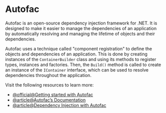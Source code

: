 # Autofac

Autofac is an open-source dependency injection framework for .NET. It is designed to make it easier to manage the dependencies of an application by automatically resolving and managing the lifetime of objects and their dependencies.

Autofac uses a technique called "component registration" to define the objects and dependencies of an application. This is done by creating instances of the `ContainerBuilder` class and using its methods to register types, instances and factories. Then, the `Build()` method is called to create an instance of the `IContainer` interface, which can be used to resolve dependencies throughout the application.

Visit the following resources to learn more:

- [@official@Getting started with Autofac](https://autofac.org/)
- [@article@Autofac’s Documentation](https://autofac.readthedocs.io/en/latest/)
- [@article@Dependency Injection with Autofac](https://www.codeproject.com/Articles/25380/Dependency-Injection-with-Autofac)